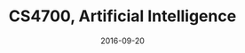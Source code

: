 ---
title: "CS4700, Artificial Intelligence"
collection: teaching
type: "Undergraduate"
venue: "Cornell University, Bart Selman"
date: 2016-09-20
---
